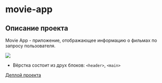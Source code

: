 # movie-app

## Описание проекта

Movie App - приложение, отображающее информацию о фильмах по запросу пользователя.

<kbd>![](images/movie-app.jpg)</kbd>

- Вёрстка состоит из друх блоков: `<header>`, `<main>`

[Деплой проекта](https://zixail28.github.io/movie-app/)  
